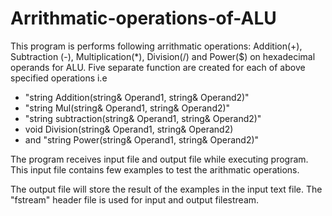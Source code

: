 # Arrithmatic-operations-of-ALU
This program is performs following arrithmatic operations: Addition(+), Subtraction (-), Multiplication(*), Division(/) and Power($) on hexadecimal operands for ALU.
Five separate function are created for each of above specified operations i.e
* "string Addition(string& Operand1, string& Operand2)"
* "string Mul(string& Operand1, string& Operand2)"
* "string subtraction(string& Operand1, string& Operand2)"
*  void Division(string& Operand1, string& Operand2) 
*  and "string Power(string& Operand1, string& Operand2)"
				
The program receives input file and output file while executing program. This input file contains
few examples to test the arithmatic operations. 
		
The output file will store the result of the examples in the input text file. 
The "fstream" header file is used for input and output filestream.
